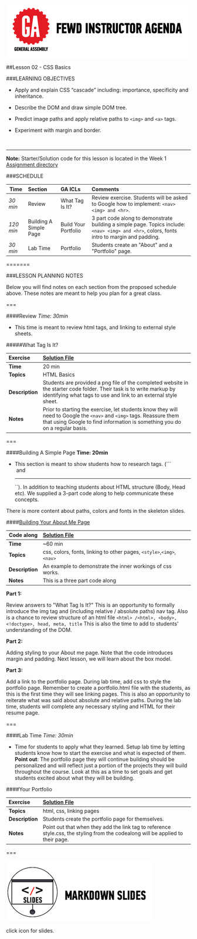 ![GeneralAssemb.ly](https://raw.githubusercontent.com/GA-Chicago-FEWD6/resources/master/images/icons/instr_agenda.png)


##Lesson 02 - CSS Basics

###LEARNING OBJECTIVES

*	Apply and explain CSS “cascade” including: importance, specificity and inheritance.

*	Describe the DOM and draw simple DOM tree.

*	Predict image paths and apply relative paths to ```<img>``` and ```<a>``` tags.

*	Experiment with margin and border.

<br>

---

**Note:** Starter/Solution code for this lesson is located in the Week 1 [Assignment directory](../Assignment)


###SCHEDULE


| Time        | Section| GA ICLs| Comments |
| ------------- |:-------------|:-------------------|:----------------|
| _30 min_ |Review | What Tag Is It? |Review exercise. Students will be asked to Google how to implement: ```<nav> <img> and <hr>```. |
| _120 min_ | Building A Simple Page | Build Your Portfolio | 3 part code along to demonstrate building a simple page. Topics include: ```<nav> <img> and <hr>```, colors, fonts intro to margin and padding. |
| _30 min_ | Lab Time | Portfolio |Students create an "About" and a "Portfolio" page.|

=======


###LESSON PLANNING NOTES

Below you will find notes on each section from the proposed schedule above. These notes are  meant to help you plan for a great class.

===

####Review
_Time: 30min_

*	This time is meant to review html tags, and linking to external style sheets. 

#####What Tag Is It?

| Exercise | [Solution File](../Assignment/solution)|
|:------------- |:-------------|
| __Time__ | 20 min| 
| __Topics__ | HTML Basics| 
| __Description__| Students are provided a png file of the completed website in the starter code folder. Their task is to write markup by identifying what tags to use and link to an external style sheet. |    
| __Notes__ | Prior to starting the exercise, let students know they will need to Google the ```<nav>``` and ```<img>``` tags. Reassure them that using Google to find information is something you do on a regular basis. | 

===

####Building A Simple Page
__Time: 20min__

*	This section is meant to show students how to research tags. (```<nav> <img> and <hr>``). In addition to teaching students about HTML structure (Body, Head etc). We supplied a 3-part code along to help communicate these concepts.

There is more content about paths, colors and fonts in the skeleton slides.

####[Building Your About Me Page](../Assignment)

| Code along| [Solution File](../Assignment) |
| ------------- |:-------------|
| __Time__ | ~60 min| 
| __Topics__ | css, colors, fonts, linking to other pages, ```<style>```,```<img>```, ```<nav>```| 
| __Description__| An example to demonstrate the inner workings of css works. |   
| __Notes__ |  This is a three part code along | 
 

__Part 1:__ 

Review answers to "What Tag Is It?" This is an opportunity to formally introduce the img tag and (including relative / absolute paths) nav tag. Also is a chance to review structure of an html file ```<html> /<html>, <body>, <!doctype>, head, meta, title``` This is also the time to add to students' understanding of the DOM.

	
__Part 2:__ 

Adding styling to your About me page. Note that the code introduces margin and padding. Next lesson, we will learn about the box model.

__Part 3:__

Add a link to the portfolio page. During lab time, add css to style the portfolio page. Remember to create a portfolio.html file with the students, as this is the first time they will see linking pages. This is also an opportunity to reiterate what was said about absolute and relative paths. During the lab time, students will complete any necessary styling and HTML for their resume page.

===

####Lab Time
_Time: 30min_

*	Time for students to apply what they learned. Setup lab time by letting students know how to start the exercise and what is expected of them. **Point out**: The portfolio page they will continue  building should be personalized and will reflect just a portion of the projects they will build throughout the course.  Look at this as a time to set goals and get students excited about what they will be building. 

####Your Portfolio 

|Exercise |[Solution File](../Assignment) |
|:------------- |:-------------|
| __Topics__ | html, css, linking pages| 
| __Description__| Students create the portfolio page for themselves. |    
| __Notes__ | Point out that when they add the link tag to reference style.css, the styling from the codealong will be applied to their page.| 


===

[![slides](https://raw.githubusercontent.com/GA-Chicago-FEWD6/resources/master/images/icons/slides.png)](slides.md)

click icon for slides.

